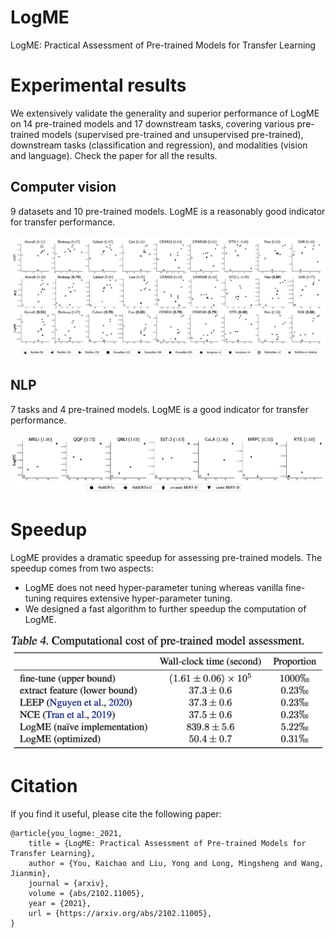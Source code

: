 # LogME
LogME: Practical Assessment of Pre-trained Models for Transfer Learning

# Experimental results

We extensively validate the generality and superior performance of LogME on 14 pre-trained models and 17 downstream tasks, covering various pre-trained models (supervised pre-trained and unsupervised pre-trained), downstream tasks (classification and regression), and modalities (vision and language). Check the paper for all the results.

## Computer vision

9 datasets and 10 pre-trained models. LogME is a reasonably good indicator for transfer performance.

![image-20210222204141915](imgs/image-20210222204141915.png)

## NLP

7 tasks and 4 pre-trained models. LogME is a good indicator for transfer performance.

![image-20210222204350389](imgs/image-20210222204350389.png)

# Speedup

LogME provides a dramatic speedup for assessing pre-trained models. The speedup comes from two aspects:

- LogME does not need hyper-parameter tuning whereas vanilla fine-tuning requires extensive hyper-parameter tuning.
- We designed a fast algorithm to further speedup the computation of LogME.

![image-20210222204712553](imgs/image-20210222204712553.png)



# Citation

If you find it useful, please cite the following paper:

```
@article{you_logme:_2021,
	title = {LogME: Practical Assessment of Pre-trained Models for Transfer Learning},
	author = {You, Kaichao and Liu, Yong and Long, Mingsheng and Wang, Jianmin},
	journal = {arxiv},
	volume = {abs/2102.11005},
	year = {2021},
	url = {https://arxiv.org/abs/2102.11005},
}
```
